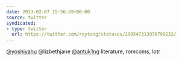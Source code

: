 ```yaml
---
date: 2013-02-07 15:56:59+00:00
source: twitter
syndicated:
- type: twitter
  url: https://twitter.com/roytang/statuses/299547313976799232/
---
```


[@yoshiyahu](https://twitter.com/yoshiyahu/) @lizbethjane [@antuk1ng](https://twitter.com/antuk1ng/) literature, romcoms, lotr